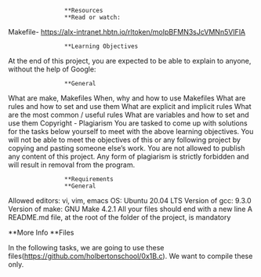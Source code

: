                    **Resources
                    **Read or watch:

Makefile- https://alx-intranet.hbtn.io/rltoken/moIpBFMN3sJcVMNn5VIFlA

                    **Learning Objectives
At the end of this project, you are expected to be able to explain to anyone, without the help of Google:

                    **General
What are make, Makefiles
When, why and how to use Makefiles
What are rules and how to set and use them
What are explicit and implicit rules
What are the most common / useful rules
What are variables and how to set and use them
Copyright - Plagiarism
You are tasked to come up with solutions for the tasks below yourself to meet with the above learning objectives.
You will not be able to meet the objectives of this or any following project by copying and pasting someone else’s work.
You are not allowed to publish any content of this project.
Any form of plagiarism is strictly forbidden and will result in removal from the program.
                   
                    **Requirements
                    **General
Allowed editors: vi, vim, emacs
OS: Ubuntu 20.04 LTS
Version of gcc: 9.3.0
Version of make: GNU Make 4.2.1
All your files should end with a new line
A README.md file, at the root of the folder of the project, is mandatory

**More Info
**Files

In the following tasks, we are going to use these files(https://github.com/holbertonschool/0x1B.c). We want to compile these only.
